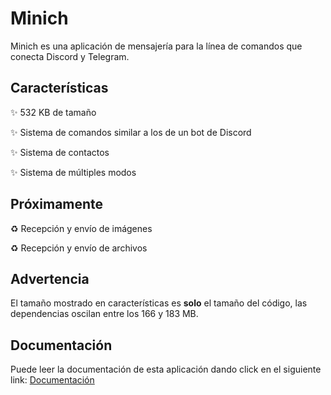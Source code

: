 # Minich

Minich es una aplicación de mensajería para la línea de comandos que conecta Discord y Telegram.



## Características

:sparkles: 532 KB de tamaño

:sparkles: Sistema de comandos similar a los de un bot de Discord

:sparkles: Sistema de contactos

:sparkles: Sistema de múltiples modos



## Próximamente

:recycle: Recepción y envío de imágenes

:recycle: Recepción y envío de archivos



## Advertencia

El tamaño mostrado en características es **solo** el tamaño del código, las dependencias oscilan entre los 166 y 183 MB.



## Documentación

Puede leer la documentación de esta aplicación dando click en el siguiente link: [Documentación](https://anventech.github.io/minich-docs)